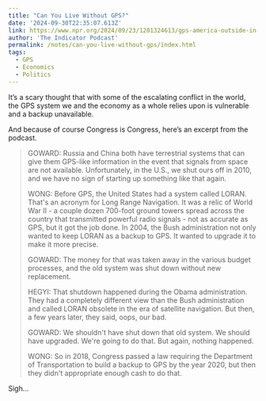 ```yaml
---
title: "Can You Live Without GPS?"
date: '2024-09-30T22:35:07.613Z'
link: https://www.npr.org/2024/09/23/1201324613/gps-america-outside-in-russia-ukraine-china-europe
author: 'The Indicator Podcast'
permalink: /notes/can-you-live-without-gps/index.html
tags:
  - GPS
  - Economics
  - Politics
---
```


It’s a scary thought that with some of the escalating conflict in the world, the  GPS system we and the economy as a whole relies upon is vulnerable and a backup unavailable.

And because of course Congress is Congress, here’s an excerpt from the podcast.

> GOWARD: Russia and China both have terrestrial systems that can give them GPS-like information in the event that signals from space are not available. Unfortunately, in the U.S., we shut ours off in 2010, and we have no sign of starting up something like that again.
>
> WONG: Before GPS, the United States had a system called LORAN. That's an acronym for Long Range Navigation. It was a relic of World War II - a couple dozen 700-foot ground towers spread across the country that transmitted powerful radio signals - not as accurate as GPS, but it got the job done. In 2004, the Bush administration not only wanted to keep LORAN as a backup to GPS. It wanted to upgrade it to make it more precise.
>
> GOWARD: The money for that was taken away in the various budget processes, and the old system was shut down without new replacement.
>
> HEGYI: That shutdown happened during the Obama administration. They had a completely different view than the Bush administration and called LORAN obsolete in the era of satellite navigation. But then, a few years later, they said, oops, our bad.
>
> GOWARD: We shouldn't have shut down that old system. We should have upgraded. We're going to do that. But again, nothing happened.
>
> WONG: So in 2018, Congress passed a law requiring the Department of Transportation to build a backup to GPS by the year 2020, but then they didn't appropriate enough cash to do that.

Sigh...
